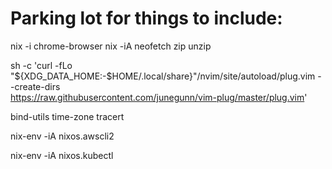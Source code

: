# Parking lot for things to include\:

nix -i chrome-browser
nix -iA neofetch
zip
unzip

sh -c 'curl -fLo "${XDG_DATA_HOME:-$HOME/.local/share}"/nvim/site/autoload/plug.vim --create-dirs \
       https://raw.githubusercontent.com/junegunn/vim-plug/master/plug.vim'

bind-utils
time-zone
tracert

nix-env -iA nixos.awscli2

nix-env -iA nixos.kubectl